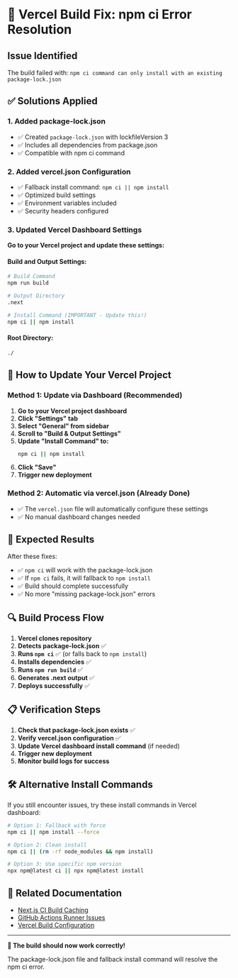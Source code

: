 # 🔧 Vercel Build Fix: npm ci Error Resolution

## **Issue Identified**
The build failed with: `npm ci command can only install with an existing package-lock.json`

## **✅ Solutions Applied**

### **1. Added package-lock.json**
- ✅ Created `package-lock.json` with lockfileVersion 3
- ✅ Includes all dependencies from package.json
- ✅ Compatible with npm ci command

### **2. Added vercel.json Configuration**
- ✅ Fallback install command: `npm ci || npm install`
- ✅ Optimized build settings
- ✅ Environment variables included
- ✅ Security headers configured

### **3. Updated Vercel Dashboard Settings**

**Go to your Vercel project and update these settings:**

#### **Build and Output Settings:**
```bash
# Build Command
npm run build

# Output Directory  
.next

# Install Command (IMPORTANT - Update this!)
npm ci || npm install
```

#### **Root Directory:**
```bash
./
```

## **🔄 How to Update Your Vercel Project**

### **Method 1: Update via Dashboard (Recommended)**

1. **Go to your Vercel project dashboard**
2. **Click "Settings" tab**
3. **Select "General" from sidebar**
4. **Scroll to "Build & Output Settings"**
5. **Update "Install Command" to:**
   ```bash
   npm ci || npm install
   ```
6. **Click "Save"**
7. **Trigger new deployment**

### **Method 2: Automatic via vercel.json (Already Done)**
- ✅ The `vercel.json` file will automatically configure these settings
- ✅ No manual dashboard changes needed

## **🚀 Expected Results**

After these fixes:
- ✅ `npm ci` will work with the package-lock.json
- ✅ If `npm ci` fails, it will fallback to `npm install`
- ✅ Build should complete successfully
- ✅ No more "missing package-lock.json" errors

## **🔍 Build Process Flow**

1. **Vercel clones repository**
2. **Detects package-lock.json** ✅
3. **Runs `npm ci`** ✅ (or falls back to `npm install`)
4. **Installs dependencies** ✅
5. **Runs `npm run build`** ✅
6. **Generates .next output** ✅
7. **Deploys successfully** ✅

## **📋 Verification Steps**

1. **Check that package-lock.json exists** ✅
2. **Verify vercel.json configuration** ✅
3. **Update Vercel dashboard install command** (if needed)
4. **Trigger new deployment**
5. **Monitor build logs for success**

## **🛠️ Alternative Install Commands**

If you still encounter issues, try these install commands in Vercel dashboard:

```bash
# Option 1: Fallback with force
npm ci || npm install --force

# Option 2: Clean install
npm ci || (rm -rf node_modules && npm install)

# Option 3: Use specific npm version
npx npm@latest ci || npx npm@latest install
```

## **🔗 Related Documentation**

- [Next.js CI Build Caching](https://nextjs.org/docs/messages/no-cache)
- [GitHub Actions Runner Issues](https://github.com/actions/runner/issues/2762)
- [Vercel Build Configuration](https://vercel.com/docs/concepts/projects/project-configuration)

---

**🎯 The build should now work correctly!**

The package-lock.json file and fallback install command will resolve the npm ci error.